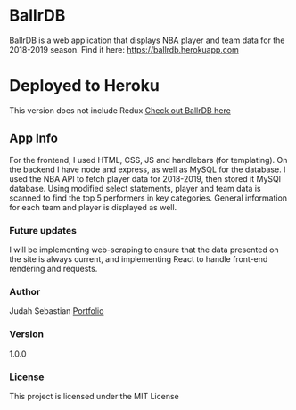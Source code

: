 # BallrDB

BallrDB is a web application that displays NBA player and team data for the 2018-2019 season. Find it here: https://ballrdb.herokuapp.com

# Deployed to Heroku
This version does not include Redux
[Check out BallrDB here](https://ballrdb.herokuapp.com/) 

## App Info

For the frontend, I used HTML, CSS, JS and handlebars (for templating). On the backend I have node and express, as well as MySQL for the database. I used the NBA API to fetch player data for 2018-2019, then stored it MySQl database. Using modified select statements, player and team data is scanned to find the top 5 performers in key categories. General information for each team and player is displayed as well.

### Future updates

I will be implementing web-scraping to ensure that the data presented on the site is always current, and implementing React to handle front-end rendering and requests.

### Author

Judah Sebastian
[Portfolio](http://www.judah.tech)


### Version

1.0.0

### License

This project is licensed under the MIT License
